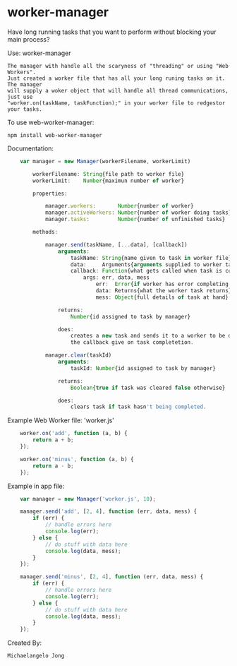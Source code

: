 worker-manager
==============

Have long running tasks that you want to perform without blocking your main process?

Use: worker-manager

    The manager with handle all the scaryness of "threading" or using "Web Workers".
    Just created a worker file that has all your long runing tasks on it.  The manager
    will supply a woker object that will handle all thread communications, just use
    "worker.on(taskName, taskFunction);" in your worker file to redgestor your tasks.

To use web-worker-manager:

    npm install web-worker-manager

Documentation:
```javascript
    var manager = new Manager(workerFilename, workerLimit)

        workerFilename: String{file path to worker file}
        workerLimit:    Number{maximun number of worker}

        properties:

            manager.workers:       Number{number of worker}
            manager.activeWorkers: Number{number of worker doing tasks}
            manager.tasks:         Number{number of unfinished tasks}

        methods:

            manager.send(taskName, [...data], [callback])
                arguments:
                    taskName: String{name given to task in worker file}
                    data:     Arguments{arguments supplied to worker task}
                    callback: Function{what gets called when task is completed}
                        args: err, data, mess
                            err:  Error{if worker has error completing task}
                            data: Returns{what the worker task returns}
                            mess: Object{full details of task at hand}

                returns:
                    Number{id assigned to task by manager}

                does:
                    creates a new task and sends it to a worker to be done, calls
                    the callback give on task completetion.

            manager.clear(taskId)
                arguments:
                    taskId: Number{id assigned to task by manager}

                returns:
                    Boolean{true if task was cleared false otherwise}

                does:
                    clears task if task hasn't being completed.
```
Example Web Worker file: 'worker.js'
```javascript
    worker.on('add', function (a, b) {
        return a + b;
    });

    worker.on('minus', function (a, b) {
        return a - b;
    });
```
Example in app file:
```javascript
    var manager = new Manager('worker.js', 10);

    manager.send('add', [2, 4], function (err, data, mess) {
        if (err) {
            // handle errors here
            console.log(err);
        } else {
            // do stuff with data here
            console.log(data, mess);
        }
    });

    manager.send('minus', [2, 4], function (err, data, mess) {
        if (err) {
            // handle errors here
            console.log(err);
        } else {
            // do stuff with data here
            console.log(data, mess);
        }
    });
```

Created By:

    Michaelangelo Jong